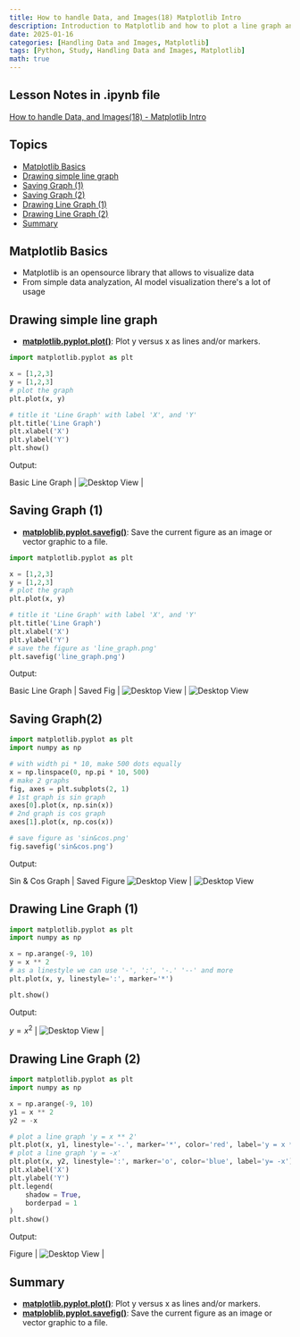 ```yaml
---
title: How to handle Data, and Images(18) Matplotlib Intro
description: Introduction to Matplotlib and how to plot a line graph and save the figure
date: 2025-01-16
categories: [Handling Data and Images, Matplotlib]
tags: [Python, Study, Handling Data and Images, Matplotlib]
math: true
---
```


## Lesson Notes in .ipynb file

[How to handle Data, and Images(18) - Matplotlib Intro](https://github.com/hyeonukim/DataProcessing_ImageHandling/blob/main/How_to_handle_Data%2C_and_Images(18)_Matplotlib_Intro.ipynb)

## Topics

- [Matplotlib Basics](#matplotlib-basics)
- [Drawing simple line graph](#drawing-simple-line-graph)
- [Saving Graph (1)](#saving-graph-1)
- [Saving Graph (2)](#saving-graph2)
- [Drawing Line Graph (1)](#drawing-line-graph-1)
- [Drawing Line Graph (2)](#drawing-line-graph-2)
- [Summary](#summary)

## Matplotlib Basics
- Matplotlib is an opensource library that allows to visualize data
- From simple data analyzation, AI model visualization there's a lot of usage

## Drawing simple line graph
- [**matplotlib.pyplot.plot()**](https://matplotlib.org/stable/api/_as_gen/matplotlib.pyplot.plot.html): Plot y versus x as lines and/or markers.

```python
import matplotlib.pyplot as plt

x = [1,2,3]
y = [1,2,3]
# plot the graph
plt.plot(x, y)

# title it 'Line Graph' with label 'X', and 'Y'
plt.title('Line Graph')
plt.xlabel('X')
plt.ylabel('Y')
plt.show()
```

Output:

Basic Line Graph | 
![Desktop View](/assets/img/HandleImageData/18-1.png) |

## Saving Graph (1)
- [**matploblib.pyplot.savefig()**](https://matplotlib.org/stable/api/_as_gen/matplotlib.pyplot.savefig.html): Save the current figure as an image or vector graphic to a file.

```python
import matplotlib.pyplot as plt

x = [1,2,3]
y = [1,2,3]
# plot the graph
plt.plot(x, y)

# title it 'Line Graph' with label 'X', and 'Y'
plt.title('Line Graph')
plt.xlabel('X')
plt.ylabel('Y')
# save the figure as 'line_graph.png'
plt.savefig('line_graph.png')
```

Output:

Basic Line Graph | Saved Fig | 
![Desktop View](/assets/img/HandleImageData/18-1.png) | ![Desktop View](/assets/img/HandleImageData/18-save.PNG)

## Saving Graph(2)

```python
import matplotlib.pyplot as plt
import numpy as np

# with width pi * 10, make 500 dots equally
x = np.linspace(0, np.pi * 10, 500)
# make 2 graphs
fig, axes = plt.subplots(2, 1)
# 1st graph is sin graph
axes[0].plot(x, np.sin(x))
# 2nd graph is cos graph
axes[1].plot(x, np.cos(x))

# save figure as 'sin&cos.png'
fig.savefig('sin&cos.png')
```

Output:

Sin & Cos Graph | Saved Figure
![Desktop View](/assets/img/HandleImageData/18-2.png) | ![Desktop View](/assets/img/HandleImageData/18-save2.PNG)

## Drawing Line Graph (1)

```python
import matplotlib.pyplot as plt
import numpy as np

x = np.arange(-9, 10)
y = x ** 2
# as a linestyle we can use '-', ':', '-.' '--' and more 
plt.plot(x, y, linestyle=':', marker='*')

plt.show()
```

Output:

$y = x^2$ |
![Desktop View](/assets/img/HandleImageData/18-3.png) |

## Drawing Line Graph (2)

```python
import matplotlib.pyplot as plt
import numpy as np

x = np.arange(-9, 10)
y1 = x ** 2
y2 = -x

# plot a line graph 'y = x ** 2'
plt.plot(x, y1, linestyle='-.', marker='*', color='red', label='y = x * x')
# plot a line graph 'y = -x'
plt.plot(x, y2, linestyle=':', marker='o', color='blue', label='y= -x')
plt.xlabel('X')
plt.ylabel('Y')
plt.legend(
    shadow = True,
    borderpad = 1
)
plt.show()
```

Output:

Figure |
![Desktop View](/assets/img/HandleImageData/18-4.png) |

## Summary
- [**matplotlib.pyplot.plot()**](https://matplotlib.org/stable/api/_as_gen/matplotlib.pyplot.plot.html): Plot y versus x as lines and/or markers.
- [**matploblib.pyplot.savefig()**](https://matplotlib.org/stable/api/_as_gen/matplotlib.pyplot.savefig.html): Save the current figure as an image or vector graphic to a file.